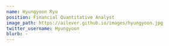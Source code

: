 ```yaml
---
name: Hyungyoon Ryu
position: Financial Quantitative Analyst
image_path: https://ailever.github.io/images/hyungyoon.jpg
twitter_username: Hyungyoon
blurb: -
---
```


